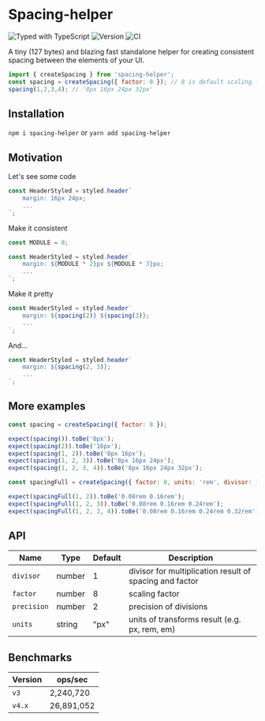# Spacing-helper
![Typed with TypeScript](https://flat.badgen.net/badge/icon/Typed?icon=typescript&label&labelColor=blue&color=555555)
![Version](https://badgen.net/npm/v/spacing-helper)
![CI](https://github.com/binjospookie/spacing-helper/workflows/Build/badge.svg)


A tiny (127 bytes) and blazing fast standalone helper for creating consistent spacing between the elements of your UI.

```js
import { createSpacing } from 'spacing-helper';
const spacing = createSpacing({ factor: 8 }); // 8 is default scaling factor
spacing(1,2,3,4); // '8px 16px 24px 32px'
```

## Installation
`npm i spacing-helper` or `yarn add spacing-helper`

## Motivation

Let's see some code

```js
const HeaderStyled = styled.header`
    margin: 16px 24px;
    ...
`;
```

Make it consistent

```js
const MODULE = 8;

const HeaderStyled = styled.header`
    margin: ${MODULE * 2}px ${MODULE * 3}px;
    ...
`;
```

Make it pretty

```js
const HeaderStyled = styled.header`
    margin: ${spacing(2)} ${spacing(3)};
    ...
`;
```

And...

```js
const HeaderStyled = styled.header`
    margin: ${spacing(2, 3)};
    ...
`;
```

## More examples
```js
const spacing = createSpacing({ factor: 8 });

expect(spacing()).toBe('8px');
expect(spacing(2)).toBe('16px');
expect(spacing(1, 2)).toBe('8px 16px');
expect(spacing(1, 2, 3)).toBe('8px 16px 24px');
expect(spacing(1, 2, 3, 4)).toBe('8px 16px 24px 32px');
```

```js
const spacingFull = createSpacing({ factor: 8, units: 'rem', divisor: 100 });

expect(spacingFull(1, 2)).toBe('0.08rem 0.16rem');
expect(spacingFull(1, 2, 3)).toBe('0.08rem 0.16rem 0.24rem');
expect(spacingFull(1, 2, 3, 4)).toBe('0.08rem 0.16rem 0.24rem 0.32rem');
```

## API

Name | Type | Default | Description |
------ | ------ | ------ | -----|
`divisor` | number | 1 | divisor for multiplication result of spacing and factor |
`factor` | number | 8 | scaling factor |
`precision` | number | 2 | precision of divisions |
`units` | string | "px" | units of transforms result (e.g. px, rem, em) |

## Benchmarks
Version | ops/sec |
------ | ------ |
`v3` | 2,240,720 |
`v4.x` | 26,891,052 |

